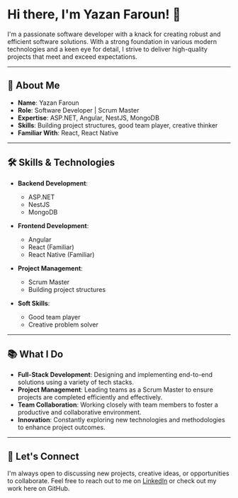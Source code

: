 # Hi there, I'm Yazan Faroun! 👋

I'm a passionate software developer with a knack for creating robust and efficient software solutions. With a strong foundation in various modern technologies and a keen eye for detail, I strive to deliver high-quality projects that meet and exceed expectations.

---

## 🌟 About Me

- **Name**: Yazan Faroun
- **Role**: Software Developer | Scrum Master
- **Expertise**: ASP.NET, Angular, NestJS, MongoDB
- **Skills**: Building project structures, good team player, creative thinker
- **Familiar With**: React, React Native

---

## 🛠️ Skills & Technologies

- **Backend Development**: 
  - ASP.NET
  - NestJS
  - MongoDB

- **Frontend Development**: 
  - Angular
  - React (Familiar)
  - React Native (Familiar)

- **Project Management**:
  - Scrum Master
  - Building project structures

- **Soft Skills**:
  - Good team player
  - Creative problem solver

---

## 📚 What I Do

- **Full-Stack Development**: Designing and implementing end-to-end solutions using a variety of tech stacks.
- **Project Management**: Leading teams as a Scrum Master to ensure projects are completed efficiently and effectively.
- **Team Collaboration**: Working closely with team members to foster a productive and collaborative environment.
- **Innovation**: Constantly exploring new technologies and methodologies to enhance project outcomes.

---

## 🚀 Let's Connect

I'm always open to discussing new projects, creative ideas, or opportunities to collaborate. Feel free to reach out to me on [LinkedIn](https://www.linkedin.com/in/yazan-faroun-94776b205/) or check out my work here on GitHub.
